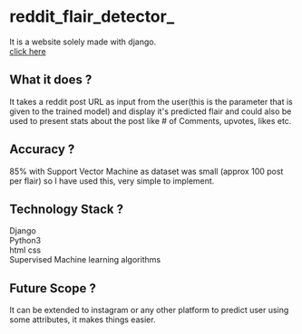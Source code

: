 # reddit_flair_detector_
It is a website solely made with django.<br>
<a href="main/urls.py">click here</a>
## What it does ?<br>
It takes a reddit post URL as input from the user(this is the parameter that is given to the trained model) and display it's predicted flair and could also be used to present stats about the post like # of Comments, upvotes, likes etc.<br>
## Accuracy ? <br>
85% with Support Vector Machine as dataset was small (approx 100 post per flair) so I have used this, very simple to implement.<br>
## Technology Stack ?<br>
Django<br>
Python3 <br>
html css<br>
Supervised Machine learning algorithms<br>
## Future Scope ?<br>
It can be extended to instagram or any other platform to predict user using some attributes, it makes things easier.
